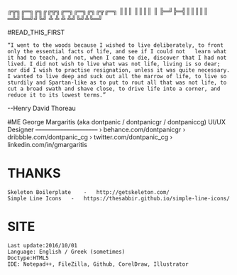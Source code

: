 ╔╦╗╔═╗╔╗╔╔╦╗╔═╗╔═╗╔╗╔╦╔═╗
 ║║║ ║║║║ ║ ╠═╝╠═╣║║║║║  
═╩╝╚═╝╝╚╝ ╩ ╩  ╩ ╩╝╚╝╩╚═╝
                                                                         
#READ_THIS_FIRST

	“I went to the woods because I wished to live deliberately, to front only the essential facts of life, and see if I could not 	learn what it had to teach, and not, when I came to die, discover that I had not lived. I did not wish to live what was not life, living is so dear; nor did I wish to practise resignation, unless it was quite necessary. I wanted to live deep and suck out all the marrow of life, to live so sturdily and Spartan-like as to put to rout all that was not life, to cut a broad swath and shave close, to drive life into a corner, and reduce it to its lowest terms.” 
  --Henry David Thoreau
	

#ME
	George Margaritis (aka dontpanic / dontpanicgr / dontpaniccg)
	UI/UX Designer 
	––––––––––––––––––––
	› behance.com/dontpanicgr
	› dribbble.com/dontpanic_cg
	› twitter.com/dontpanic_cg
	› linkedin.com/in/gmargaritis



# THANKS
	Skeleton Boilerplate	-	http://getskeleton.com/
	Simple Line Icons	-	https://thesabbir.github.io/simple-line-icons/
	

# SITE
	Last update:2016/10/01
	Language: English / Greek (sometimes)
	Doctype:HTML5
	IDE: Notepad++, FileZilla, Github, CorelDraw, Illustrator
